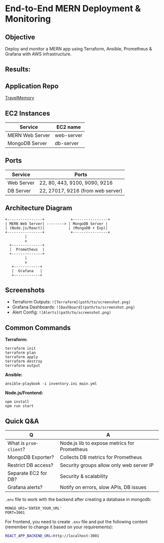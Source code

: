 # End-to-End MERN Deployment & Monitoring

## Objective

Deploy and monitor a MERN app using Terraform, Ansible, Prometheus & Grafana with AWS infrastructure.

## Results:



## Application Repo

[TravelMemory](https://github.com/UnpredictablePrashant/TravelMemory)

## EC2 Instances

| Service         | EC2 name   | 
| --------------- | ---------- |
| MERN Web Server | web-server |
| MongoDB Server  | db-server  |

## Ports

| Service    | Ports                                       |
| ---------- | --------------------------------------------|
| Web Server | 22, 80, 443, 9100, 9090, 9216               |
| DB Server  | 22, 27017, 9216 (from web server)           |

## Architecture Diagram

```
+----------------+            +----------------+
| MERN Web Server| --------> | MongoDB Server |
| (Node.js/React)|           | (MongoDB + Exp)|
+----------------+            +----------------+
         |
         v
  +--------------+
  |  Prometheus  |
  +--------------+
         |
         v
   +------------+
   |  Grafana   |
   +------------+
```

## Screenshots

* Terraform Outputs: `![Terraform](path/to/screenshot.png)`
* Grafana Dashboards: `![Dashboard](path/to/screenshot.png)`
* Alert Config: `![Alerts](path/to/screenshot.png)`

## Common Commands

**Terraform:**

```
terraform init
terraform plan
terraform apply
terraform destroy
terraform output
```

**Ansible:**

```
ansible-playbook -i inventory.ini main.yml

```

**Node.js/Frontend:**

```
npm install
npm run start
```

## Quick Q\&A

| Q                      | A                                            |
| ---------------------- | -------------------------------------------- |
| What is `prom-client`? | Node.js lib to expose metrics for Prometheus |
| MongoDB Exporter?      | Collects DB metrics for Prometheus           |
| Restrict DB access?    | Security groups allow only web server IP     |
| Separate EC2 for DB?   | Security & scalability                       |
| Grafana alerts?        | Notify on errors, slow APIs, DB issues       |





`.env` file to work with the backend after creating a database in mongodb: 

```
MONGO_URI='ENTER_YOUR_URL'
PORT=3001
```


For frontend, you need to create `.env` file and put the following content (remember to change it based on your requirements):
```bash
REACT_APP_BACKEND_URL=http://localhost:3001
```
